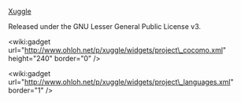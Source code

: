 [Xuggle](http://www.xuggle.com/)

Released under the GNU Lesser General Public License v3.

&lt;wiki:gadget url="http://www.ohloh.net/p/xuggle/widgets/project\_cocomo.xml" height="240"  border="0" /&gt;

&lt;wiki:gadget url="http://www.ohloh.net/p/xuggle/widgets/project\_languages.xml" border="1" /&gt;